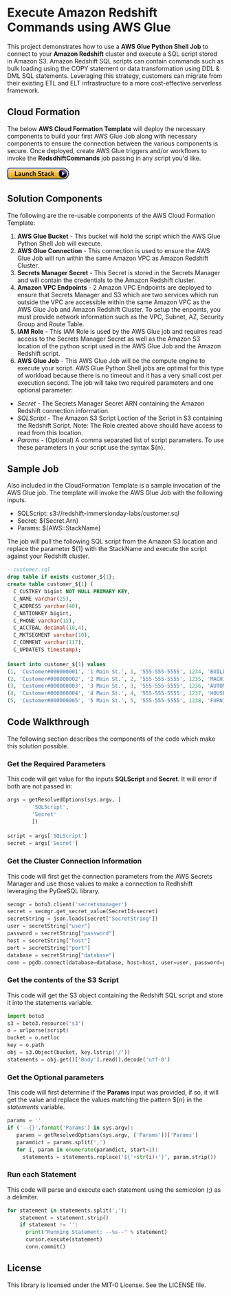 # Execute Amazon Redshift Commands using AWS Glue

This project demonstrates how to use a **AWS Glue Python Shell Job** to connect to your **Amazon Redshift** cluster and execute a SQL script stored in Amazon S3.  Amazon Redshift SQL scripts can contain commands such as bulk loading using the COPY statement or data transformation using DDL & DML SQL statements.  Leveraging this strategy, customers can migrate from their existing ETL and ELT infrastructure to a more cost-effective serverless framework.   

## Cloud Formation

The below **AWS Cloud Formation Template** will deploy the necessary components to build your first AWS Glue Job along with necessary components to ensure the connection between the various components is secure.  Once deployed, create AWS Glue triggers and/or workflows to invoke the **RedsdhiftCommands** job passing in any script you'd like.

[![Launch](cloudformation-launch-stack.png)](https://console.aws.amazon.com/cloudformation/home?#/stacks/new?stackName=RedshiftCommands&templateURL=https://s3-us-west-2.amazonaws.com/redshift-immersionday-labs/RedshiftCommands.yaml)

## Solution Components

The following are the re-usable components of the AWS Cloud Formation Template:
1. **AWS Glue Bucket** - This bucket will hold the script which the AWS Glue Python Shell Job will execute.
1. **AWS Glue Connection** - This connection is used to ensure the AWS Glue Job will run within the same Amazon VPC as Amazon Redshift Cluster.
1. **Secrets Manager Secret** - This Secret is stored in the Secrets Manager and will contain the credentials to the Amazon Redshift cluster.
1. **Amazon VPC Endpoints** - 2 Amazon VPC Endpoints are deployed to ensure that Secrets Manager and S3 which are two services which run outside the VPC are accessible within the same Amazon VPC as the AWS Glue Job and Amazon Redshift Cluster.  To setup the enpoints, you must provide network information such as the VPC, Subnet, AZ, Security Group and Route Table.
1. **IAM Role** - This IAM Role is used by the AWS Glue job and requires read access to the Secrets Manager Secret as well as the Amazon S3 location of the python script used in the AWS Glue Job and the Amazon Redshift script.
1. **AWS Glue Job** - This AWS Glue Job will be the compute engine to execute your script. AWS Glue Python Shell jobs are optimal for this type of workload because there is no timeout and it has a very small cost per execution second. The job will take two required parameters and one optional parameter:
* *Secret* - The Secrets Manager Secret ARN containing the Amazon Redshift connection information.
* *SQLScript* - The Amazon S3 Script Loction of the Script in S3 containing the Redshift Script.  Note: The Role created above should have access to read from this location.
* *Params* - (Optional) A comma separated list of script parameters.  To use these parameters in your script use the syntax ${n}.

## Sample Job
Also included in the CloudFormation Template is a sample invocation of the AWS Glue job.  The template will invoke the AWS Glue Job with the following inputs.
* SQLScript: s3://redshift-immersionday-labs/customer.sql
* Secret: ${Secret.Arn}
* Params: ${AWS::StackName}

The job will pull the following SQL script from the Amazon S3 location and replace the parameter ${1} with the StackName and execute the script against your Redshift cluster.

```sql
--customer.sql
drop table if exists customer_${1};
create table customer_${1} (
  C_CUSTKEY bigint NOT NULL PRIMARY KEY,
  C_NAME varchar(25),
  C_ADDRESS varchar(40),
  C_NATIONKEY bigint,
  C_PHONE varchar(15),
  C_ACCTBAL decimal(18,4),
  C_MKTSEGMENT varchar(10),
  C_COMMENT varchar(117),
  C_UPDATETS timestamp);

insert into customer_${1} values
(1, 'Customer#000000001', '1 Main St.', 1, '555-555-5555', 1234, 'BUILDING', 'comment1', current_timestamp),
(2, 'Customer#000000002', '2 Main St.', 2, '555-555-5555', 1235, 'MACHINERY', 'comment2', current_timestamp),
(3, 'Customer#000000003', '3 Main St.', 3, '555-555-5555', 1236, 'AUTOMOBILE', 'comment3', current_timestamp),
(4, 'Customer#000000004', '4 Main St.', 4, '555-555-5555', 1237, 'HOUSEHOLD', 'comment4', current_timestamp),
(5, 'Customer#000000005', '5 Main St.', 5, '555-555-5555', 1238, 'FURNITURE', 'comment5', current_timestamp);
```

## Code Walkthrough
The following section describes the components of the code which make this solution possible.

### Get the Required Parameters
This code will get value for the inputs **SQLScript** and **Secret**.  It  will error if both are not passed in:
```Python
args = getResolvedOptions(sys.argv, [
        'SQLScript',
        'Secret'
        ])

script = args['SQLScript']
secret = args['Secret']
```

### Get the Cluster Connection Information
This code will first get the connection parameters from the AWS Secrets Manager and use those values to make a connection to Redhshift leveraging the PyGreSQL library.
```Python
secmgr = boto3.client('secretsmanager')
secret = secmgr.get_secret_value(SecretId=secret)
secretString = json.loads(secret["SecretString"])
user = secretString["user"]
password = secretString["password"]
host = secretString["host"]
port = secretString["port"]
database = secretString["database"]
conn = pgdb.connect(database=database, host=host, user=user, password=password, port=port)
```

### Get the contents of the S3 Script
This code will get the S3 object containing the Redshift SQL script and store it into the statements variable.
```Python
import boto3
s3 = boto3.resource('s3')
o = urlparse(script)
bucket = o.netloc
key = o.path
obj = s3.Object(bucket, key.lstrip('/'))
statements = obj.get()['Body'].read().decode('utf-8')
```

### Get the Optional parameters
This code will first determine if the **Params** input was provided, if so, it will get the value and replace the values matching the pattern ${n} in the *statements* variable.
```Python
params = ''
if ('--{}'.format('Params') in sys.argv):
   params = getResolvedOptions(sys.argv, ['Params'])['Params']
   paramdict = params.split(',')
   for i, param in enumerate(paramdict, start=1):
     statements = statements.replace('${'+str(i)+'}', param.strip())                  
```

### Run each Statement
This code will parse and execute each statement using the semicolon (;) as a delimiter.
```Python
for statement in statements.split(';'):
    statement = statement.strip()
    if statement != '':
      print("Running Statement: --%s--" % statement)
      cursor.execute(statement)
      conn.commit()
```

## License

This library is licensed under the MIT-0 License. See the LICENSE file.

